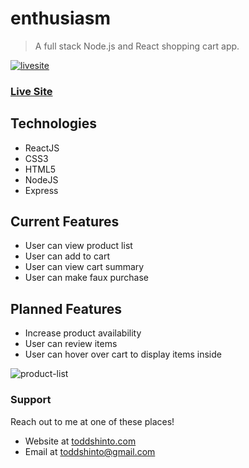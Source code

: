 # enthusiasm
> A full stack Node.js and React shopping cart app.

[![livesite][1]][2]

[1]:  /images/logo.png
[2]:  https://enthusiasm.toddshinto.com "Redirect to homepage"

### [Live Site](https://enthusiasm.toddshinto.com)

## Technologies
* ReactJS
* CSS3
* HTML5
* NodeJS
* Express

## Current Features
* User can view product list
* User can add to cart
* User can view cart summary
* User can make faux purchase

## Planned Features
* Increase product availability
* User can review items
* User can hover over cart to display items inside

![product-list](/images/product-list.png)

### Support
Reach out to me at one of these places!
* Website at [toddshinto.com](https://toddshinto.com)
* Email at <toddshinto@gmail.com>
